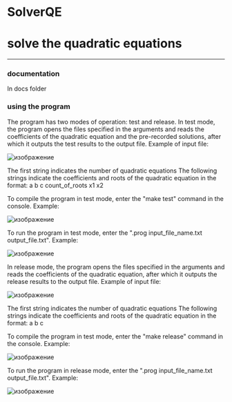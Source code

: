 # SolverQE
# solve the quadratic equations
---
### documentation
In docs folder

### using the program
The program has two modes of operation: test and release.
In test mode, the program opens the files specified in the arguments and reads the coefficients of the quadratic equation and the pre-recorded solutions, after which it outputs the test results to the output file. Example of input file:

![изображение](https://user-images.githubusercontent.com/111515657/187025151-0da0f7e0-40e6-4461-b230-8be7d8e350c9.png)

The first string indicates the number of quadratic equations
The following strings indicate the coefficients and roots of the quadratic equation in the format: a b c count_of_roots x1 x2

To compile the program in test mode, enter the "make test" command in the console.
Example:

![изображение](https://user-images.githubusercontent.com/111515657/187024914-3ff04709-9c36-432e-a31a-0a2f82849e1e.png)

To run the program in test mode, enter the "\.prog input_file_name.txt output_file.txt".
Example:

![изображение](https://user-images.githubusercontent.com/111515657/187024961-15d19d47-cd5f-4499-b5dc-ada50f9bcfbe.png)

In release mode, the program opens the files specified in the arguments and reads the coefficients of the quadratic equation, after which it outputs the release results to the output file. 
Example of input file:

![изображение](https://user-images.githubusercontent.com/111515657/187025015-d4842049-ca0f-4c4f-b724-071b72bba9bd.png)

The first string indicates the number of quadratic equations
The following strings indicate the coefficients and roots of the quadratic equation in the format: a b c

To compile the program in test mode, enter the "make release" command in the console.
Example:

![изображение](https://user-images.githubusercontent.com/111515657/187025034-af3429c8-ca98-44db-aacb-0959a34690a3.png)

To run the program in release mode, enter the "\.prog input_file_name.txt output_file.txt".
Example:

![изображение](https://user-images.githubusercontent.com/111515657/187025050-235cab90-60cb-44f8-851d-115261b570b0.png)
